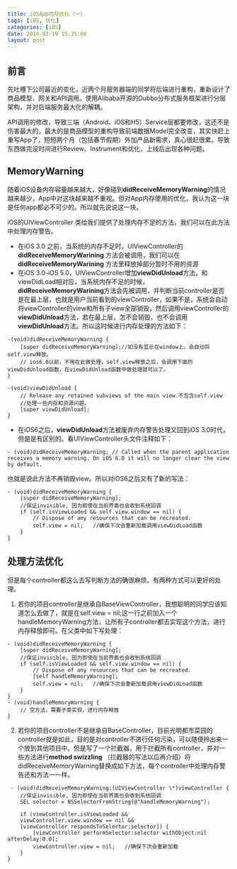 ```yaml
---
title: iOSApp内存优化（一）
tags: [iOS, 优化]
categories: [iOS]
date: 2016-03-19 15:35:00
layout: post
---
```


## 前言

先吐槽下公司最近的变化，近两个月服务器端的同学将后端进行重构，重新设计了商品模型、网关和API调用。使用Alibaba开源的Dubbo分布式服务框架进行分层架构，并对后端服务最大化的解耦。

API调用的修改，导致三端（Android、iOS和H5）Service层都要修改，这还不是伤害最大的，最大的是商品模型的重构导致前端数据Model完全改变，其实快赶上重写App了，短短两个月（包括春节假期）外加产品新需求，真心很赶很累。导致东西做完没时间进行Review、Instrument和优化，上线后出现各种问题。

## MemoryWarning
随着iOS设备内存容量越来越大，好像碰到**didReceiveMemoryWarning**的情况越来越少，App中对这块越来越不重视。但对App内存使用的优化，我认为这一块是任何app都必不可少的。所以就先说说这一块。

iOS的UIViewController 类给我们提供了处理内存不足的方法，我们可以在此方法中处理内存警告。

- 在iOS 3.0 之前，当系统的内存不足时，UIViewController的**didReceiveMemoryWarining** 方法会被调用，我们可以在**didReceiveMemoryWarining** 方法里释放掉部分暂时不用的资源
- 在iOS 3.0-iOS 5.0，UIViewController增加**viewDidUnload**方法，和viewDidLoad相对应，当系统内存不足的时候，**didReceiveMemoryWarining**方法会先被调用，并判断当前controller是否是在最上层，也就是用户当前看到的viewController，如果不是，系统会自动将viewController的view和所有子view全部销毁，然后调用viewController的**viewDidUnload**方法，若在最上层，怎不会销毁，也不会调用**viewDidUnload**方法。所以这时候进行内存处理的方法如下：

```objc
-(void)didReceiveMemoryWarning {
    [super didReceiveMemoryWarning];//如没有显示在window上，会自动将self.view释放。
    // ios6.0以前，不用在此做处理，self.view释放之后，会调用下面的viewDidUnload函数，在viewDidUnload函数中做处理就可以了。
}

-(void)viewDidUnload {
    // Release any retained subviews of the main view.不包含self.view
    //处理一些内存和资源问题。
    [super viewDidUnload];
}
```

- 在iOS6之后，**viewDidUnload**方法被废弃内存警告处理又回到iOS 3.0时代，但是是有区别的。看UIViewController头文件注释如下：

```objc
- (void)didReceiveMemoryWarning; // Called when the parent application receives a memory warning. On iOS 6.0 it will no longer clear the view by default.
```

也就是说此方法不再销毁view。所以对iOS6之后又有了新的写法：

```objc
- (void)didReceiveMemoryWarning {
    [super didReceiveMemoryWarning];
    //保证invisible, 因为即使在当前界面也会收到系统回调
    if (self.isViewLoaded && self.view.window == nil) {
        // Dispose of any resources that can be recreated.
        self.view = nil;   //确保下次会重新加载调用viewDidLoad函数
    }
}
```

## 处理方法优化

但是每个controller都这么去写判断方法的确很麻烦。有两种方式可以更好的处理。

1. 若你的项目controller是继承自BaseViewController，我想聪明的同学应该知道怎么去做了，就是在self.view = nil;这一行之前加入一个handleMemoryWarning方法，让所有子controller都去实现这个方法，进行内存释放即可。在父类中如下写处理：

```objc
- (void)didReceiveMemoryWarning {
    [super didReceiveMemoryWarning];
    //保证invisible, 因为即使在当前界面也会收到系统回调
    if (self.isViewLoaded && self.view.window == nil) {
        // Dispose of any resources that can be recreated.
        [self handleMemoryWarning];
        self.view = nil;   //确保下次会重新加载调用viewDidLoad函数
    }
}
- (void)handleMemoryWarning {
    // 空方法，需要子类实现，进行内存释放
}
```

2. 若你的项目controller不是继承自BaseController，目前光明都市菜园的controller就是如此，目的是对controller不进行任何污染，可以随便拎出来一个放到其他项目中。但是写了一个拦截器，用于拦截所有controller，并对一些方法进行**method swizzling** （拦截器的写法以后再介绍）将didReceiveMemoryWarning替换成如下方法，每个controller中处理内存警告还和方法一一样。

```objc
 - (void)didReceiveMemoryWarning:(UIViewController \*)viewController {
    //保证invisible, 因为即使在当前界面也会收到系统回调
    SEL selector = NSSelectorFromString(@"handleMemoryWarning");

    if (viewController.isViewLoaded &&
    viewController.view.window == nil &&
    [viewController respondsToSelector:selector]) {
        [viewController performSelector:selector withObject:nil afterDelay:0.0];
        viewController.view = nil;   //确保下次会重新加载
    }
}
```